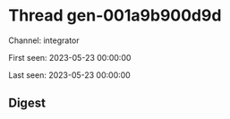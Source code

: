 # Thread gen-001a9b900d9d
Channel: integrator

First seen: 2023-05-23 00:00:00

Last seen: 2023-05-23 00:00:00

## Digest


